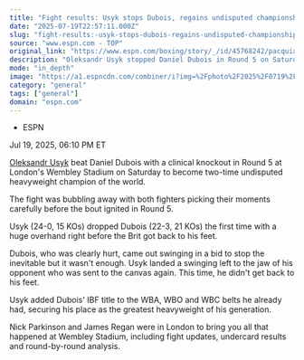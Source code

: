 ```yaml
---
title: "Fight results: Usyk stops Dubois, regains undisputed championship"
date: "2025-07-19T22:57:11.000Z"
slug: "fight-results:-usyk-stops-dubois-regains-undisputed-championship"
source: "www.espn.com - TOP"
original_link: "https://www.espn.com/boxing/story/_/id/45768242/pacquiao-barrios-usyk-dubois-tszyu-fundora-live-boxing-updates-results-analysis"
description: "Oleksandr Usyk stopped Daniel Dubois in Round 5 on Saturday to become undisputed heavyweight champ."
mode: "in_depth"
image: "https://a1.espncdn.com/combiner/i?img=%2Fphoto%2F2025%2F0719%2Fr1521088_1296x729_16%2D9.jpg"
category: "general"
tags: ["general"]
domain: "espn.com"
---
```

<div id="readability-page-1" class="page"><div><div><ul><li><p>ESPN</p></li></ul><p><span>Jul 19, 2025, 06:10 PM ET</span></p></div><p><a href="https://www.espn.com/boxing/story/_/id/38521021/oleksandr-usyk-biography-boxing-record-fights-more">Oleksandr Usyk</a> beat Daniel Dubois with a clinical knockout in Round 5 at London's Wembley Stadium on Saturday to become two-time undisputed heavyweight champion of the world.</p><p>The fight was bubbling away with both fighters picking their moments carefully before the bout ignited in Round 5.</p><p>Usyk (24-0, 15 KOs) dropped Dubois (22-3, 21 KOs) the first time with a huge overhand right before the Brit got back to his feet.</p><p>Dubois, who was clearly hurt, came out swinging in a bid to stop the inevitable but it wasn't enough. Usyk landed a swinging left to the jaw of his opponent who was sent to the canvas again. This time, he didn't get back to his feet.</p><p>Usyk added Dubois' IBF title to the WBA, WBO and WBC belts he already had, securing his place as the greatest heavyweight of his generation.</p><p>Nick Parkinson and James Regan were in London to bring you all that happened at Wembley Stadium, including fight updates, undercard results and round-by-round analysis.</p>
</div></div>
